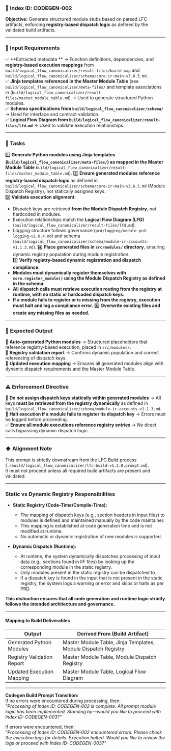 ### 🚀 Index ID: CODEGEN-002

**Objective:** 
Generate structured module stubs based on parsed LFC artifacts, enforcing **registry-based dispatch logic** as defined by the validated build artifacts.

---

### **📌 Input Requirements**
✅ **Extracted metadata ** → Function definitions, dependencies, and **registry-based execution mappings** from `build/logical_flow_canonicalizer/result-files/build-map` and `build/logical_flow_canonicalizer/schema/core-ir-main-v3.6.5.md`.  
✅ **Jinja templates referenced in the Master Module Table** (see `build/logical_flow_canonicalizer/meta-files/` and template associations in (`build/logical_flow_canonicalizer/result-files/master_module_table.md`) → Used to generate structured Python modules.  
✅ **Schema specifications from `build/logical_flow_canonicalizer/schema/`** → Used for interface and contract validation.  
✅ **Logical Flow Diagram from `build/logical_flow_canonicalizer/result-files/lfd.md`** → Used to validate execution relationships.  

---

### **🔎 Tasks**
1️⃣ **Generate Python modules using Jinja templates (`build/logical_flow_canonicalizer/meta-files/`) as mapped in the Master Module Table** `build/logical_flow_canonicalizer/result-files/master_module_table.md`). 
2️⃣ **Ensure generated modules reference registry-based dispatch logic** as defined in `build/logical_flow_canonicalizer/schema/core-ir-main-v3.6.5.md` (Module Dispatch Registry), not statically assigned keys.  
3️⃣ **Validate execution alignment**:
   - Dispatch keys are retrieved **from the Module Dispatch Registry**, not hardcoded in modules.  
   - Execution relationships match the **Logical Flow Diagram (LFD)** (`build/logical_flow_canonicalizer/result-files/lfd.md`).  
   - Logging structure follows governance (`prd/logging/module-prd-logging-v1.0.4.md`) and schema (`build/logical_flow_canonicalizer/schema/module-ir-accounts-v1.1.3.md`).
4️⃣ **Place generated files in `src/modules/` directory**, ensuring dynamic registry population during module registration.  
5️⃣ **Verify registry-based dynamic registration and dispatch compliance**:  
   - **Modules must dynamically register themselves with `core.register_module()` using the Module Dispatch Registry as defined in the schema.**  
   - **All dispatch calls must retrieve execution routing from the registry at runtime, with no static or hardcoded dispatch keys.**  
   - **If a module fails to register or is missing from the registry, execution must halt and log a compliance error.**
6️⃣ **Overwrite existing files and create any missing files as needed.**

---

### **📜 Expected Output**
🚀 **Auto-generated Python modules** → Structured placeholders that reference registry-based execution, placed in `src/modules/`.  
🚀 **Registry validation report** → Confirms dynamic population and correct referencing of dispatch keys.  
🚀 **Updated execution mapping** → Ensures all generated modules align with dynamic dispatch requirements and the Master Module Table.

---

### **⚠️ Enforcement Directive**
🚫 **Do not assign dispatch keys statically within generated modules** → All keys **must be retrieved from the registry dynamically** as defined in `build/logical_flow_canonicalizer/schema/module-ir-accounts-v1.1.3.md`.  
🚫 **Halt execution if a module fails to register its dispatch key** → Errors must be logged before proceeding.  
✅ **Ensure all module executions reference registry entries** → No direct calls bypassing dynamic dispatch logic.  

---

### ⬆️ Alignment Note
This prompt is strictly downstream from the LFC Build process (`./build/logical_flow_canonicalizer/lfc-build-v1.2.0.prompt.md`).  
It must not proceed unless all required build artifacts are present and validated.

---

### Static vs Dynamic Registry Responsibilities

- **Static Registry (Code-Time/Compile-Time):**
  - The mapping of dispatch keys (e.g., section headers in input files) to modules is defined and maintained manually by the code maintainer.
  - This mapping is established at code generation time and is not modified at runtime.
  - No automatic or dynamic registration of new modules is supported.

- **Dynamic Dispatch (Runtime):**
  - At runtime, the system dynamically dispatches processing of input data (e.g., sections found in IIF files) by looking up the corresponding module in the static registry.
  - Only modules present in the static registry can be dispatched to.
  - If a dispatch key is found in the input that is not present in the static registry, the system logs a warning or error and skips or halts as per PRD.

**This distinction ensures that all code generation and runtime logic strictly follows the intended architecture and governance.**

---

#### Mapping to Build Deliverables

| Output                        | Derived From (Build Artifact)         |
|-------------------------------|---------------------------------------|
| Generated Python Modules      | Master Module Table, Jinja Templates, Module Dispatch Registry |
| Registry Validation Report    | Master Module Table, Module Dispatch Registry |
| Updated Execution Mapping     | Master Module Table, Logical Flow Diagram |

---

**Codegen Build Prompt Transition:**  
If no errors were encountered during processing, then:  
*"Processing of Index ID: CODEGEN-002 is complete. All prompt module logic has been implemented. Standing by—would you like to proceed with Index ID: CODEGEN-003?"*  

If errors were encountered, then:  
*"Processing of Index ID: CODEGEN-002 encountered errors. Please check the execution logs for details. Execution halted. Would you like to review the logs or proceed with Index ID: CODEGEN-003?"*  
